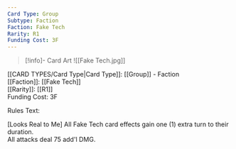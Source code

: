 ```yaml
---
Card Type: Group
Subtype: Faction
Faction: Fake Tech
Rarity: R1
Funding Cost: 3F
---
```

> [!info]- Card Art
> ![[Fake Tech.jpg]]

[[CARD TYPES/Card Type|Card Type]]: [[Group]] - Faction  
[[Faction]]: [[Fake Tech]]  
[[Rarity]]: [[R1]]  
Funding Cost: 3F  

Rules Text:  

[Looks Real to Me] All Fake Tech card effects gain one (1) extra turn to their duration.  
All attacks deal 75 add'l DMG.  
